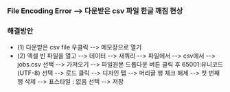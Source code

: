 
### File Encoding Error --> 다운받은 csv 파일 한글 깨짐 현상
### 해결방안
- (1) 다운받은 csv file 우클릭 --> 메모장으로 열기
- (2) 엑셀 빈 파일을 열고 --> 데이터 --> 새쿼리 --> 파일에서 --> csv에서 --> jobs.csv 선택 --> 가져오기 --> 파일원본 드롭다운 버튼 클릭 후 65001:유니코드(UTF-8) 선택 --> 로드 클릭
      --> 디자인 탭 --> 머리글 행 체크 해제 --> 첫 번째 행 삭제 --> 표스타일 : 없음 선택 --> 저장

